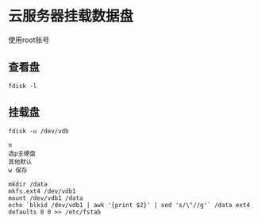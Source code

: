# 云服务器挂载数据盘

使用root账号

## 查看盘

```shell
fdisk -l
```

## 挂载盘

```shell
fdisk -u /dev/vdb

n
选p主硬盘
其他默认
w 保存

mkdir /data
mkfs.ext4 /dev/vdb1
mount /dev/vdb1 /data
echo `blkid /dev/vdb1 | awk '{print $2}' | sed 's/\"//g'` /data ext4 defaults 0 0 >> /etc/fstab
```
